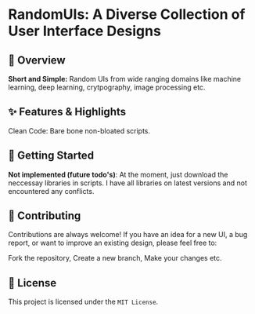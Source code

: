 # RandomUIs: A Diverse Collection of User Interface Designs

## 🎨 Overview
**Short and Simple:** Random UIs from wide ranging domains like machine learning, deep learning, crytpography, image processing etc.

## ✨ Features & Highlights

Clean Code: Bare bone non-bloated scripts.

## 🚀 Getting Started

**Not implemented (future todo's)**: At the moment, just download the neccessay libraries in scripts. I have all libraries on latest versions and not encountered any conflicts.

## 🤝 Contributing
Contributions are always welcome! If you have an idea for a new UI, a bug report, or want to improve an existing design, please feel free to:

Fork the repository, Create a new branch, Make your changes etc.

## 📄 License
This project is licensed under the `MIT License`. 
